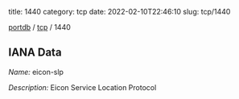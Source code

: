 title: 1440
category: tcp
date: 2022-02-10T22:46:10
slug: tcp/1440

[portdb](/) / [tcp](/category/tcp.html) / 1440


## IANA Data

_Name:_ eicon-slp

_Description:_ Eicon Service Location Protocol

